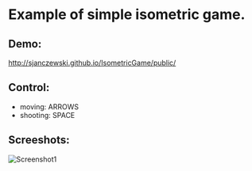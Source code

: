 # Example of simple isometric game.

## Demo:
http://sjanczewski.github.io/IsometricGame/public/

## Control:
- moving: ARROWS
- shooting: SPACE

## Screeshots:
![Screenshot1](https://raw.githubusercontent.com/sjanczewski/IsometricGame/master/screenshot.jpg "IsometricGame")